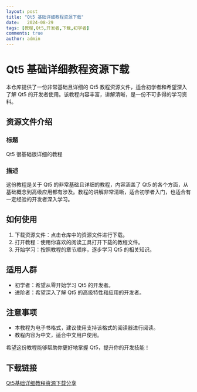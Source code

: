 ```yaml
---
layout: post
title: "Qt5 基础详细教程资源下载"
date:   2024-08-29
tags: [教程,Qt5,开发者,下载,初学者]
comments: true
author: admin
---
```

# Qt5 基础详细教程资源下载

本仓库提供了一份非常基础且详细的 Qt5 教程资源文件，适合初学者和希望深入了解 Qt5 的开发者使用。该教程内容丰富，讲解清晰，是一份不可多得的学习资料。

## 资源文件介绍

### 标题
Qt5 很基础很详细的教程

### 描述
这份教程是关于 Qt5 的非常基础且详细的教程，内容涵盖了 Qt5 的各个方面，从基础概念到高级应用都有涉及。教程的讲解非常清晰，适合初学者入门，也适合有一定经验的开发者深入学习。

## 如何使用

1. 下载资源文件：点击仓库中的资源文件进行下载。
2. 打开教程：使用你喜欢的阅读工具打开下载的教程文件。
3. 开始学习：按照教程的章节顺序，逐步学习 Qt5 的相关知识。

## 适用人群

- 初学者：希望从零开始学习 Qt5 的开发者。
- 进阶者：希望深入了解 Qt5 的高级特性和应用的开发者。

## 注意事项

- 本教程为电子书格式，建议使用支持该格式的阅读器进行阅读。
- 教程内容为中文，适合中文用户使用。

希望这份教程能够帮助你更好地掌握 Qt5，提升你的开发技能！

## 下载链接

[Qt5基础详细教程资源下载分享](https://pan.quark.cn/s/f8e94bfa0ead)